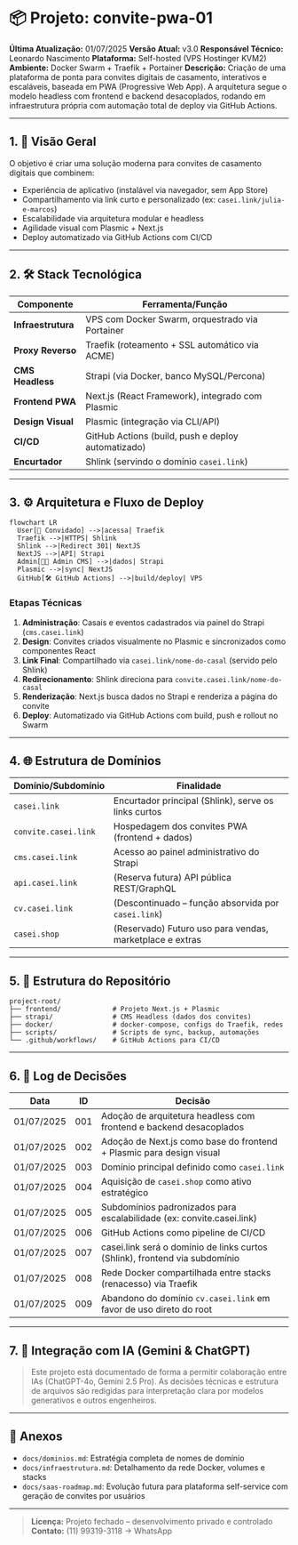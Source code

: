 # 📦 Projeto: convite-pwa-01

**Última Atualização:** 01/07/2025
**Versão Atual:** v3.0
**Responsável Técnico:** Leonardo Nascimento
**Plataforma:** Self-hosted (VPS Hostinger KVM2)
**Ambiente:** Docker Swarm + Traefik + Portainer
**Descrição:**
Criação de uma plataforma de ponta para convites digitais de casamento, interativos e escaláveis, baseada em PWA (Progressive Web App). A arquitetura segue o modelo headless com frontend e backend desacoplados, rodando em infraestrutura própria com automação total de deploy via GitHub Actions.

---

## 1. 🌟 Visão Geral

O objetivo é criar uma solução moderna para convites de casamento digitais que combinem:

* Experiência de aplicativo (instalável via navegador, sem App Store)
* Compartilhamento via link curto e personalizado (ex: `casei.link/julia-e-marcos`)
* Escalabilidade via arquitetura modular e headless
* Agilidade visual com Plasmic + Next.js
* Deploy automatizado via GitHub Actions com CI/CD

---

## 2. 🛠️ Stack Tecnológica

| Componente         | Ferramenta/Função                                  |
| ------------------ | -------------------------------------------------- |
| **Infraestrutura** | VPS com Docker Swarm, orquestrado via Portainer    |
| **Proxy Reverso**  | Traefik (roteamento + SSL automático via ACME)     |
| **CMS Headless**   | Strapi (via Docker, banco MySQL/Percona)           |
| **Frontend PWA**   | Next.js (React Framework), integrado com Plasmic   |
| **Design Visual**  | Plasmic (integração via CLI/API)                   |
| **CI/CD**          | GitHub Actions (build, push e deploy automatizado) |
| **Encurtador**     | Shlink (servindo o domínio `casei.link`)           |

---

## 3. ⚙️ Arquitetura e Fluxo de Deploy

```mermaid
flowchart LR
  User[👤 Convidado] -->|acessa| Traefik
  Traefik -->|HTTPS| Shlink
  Shlink -->|Redirect 301| NextJS
  NextJS -->|API| Strapi
  Admin[👩‍💻 Admin CMS] -->|dados| Strapi
  Plasmic -->|sync| NextJS
  GitHub[🛠️ GitHub Actions] -->|build/deploy| VPS
```

### Etapas Técnicas

1. **Administração**: Casais e eventos cadastrados via painel do Strapi (`cms.casei.link`)
2. **Design**: Convites criados visualmente no Plasmic e sincronizados como componentes React
3. **Link Final**: Compartilhado via `casei.link/nome-do-casal` (servido pelo Shlink)
4. **Redirecionamento**: Shlink direciona para `convite.casei.link/nome-do-casal`
5. **Renderização**: Next.js busca dados no Strapi e renderiza a página do convite
6. **Deploy**: Automatizado via GitHub Actions com build, push e rollout no Swarm

---

## 4. 🌐 Estrutura de Domínios

| Domínio/Subdomínio   | Finalidade                                               |
| -------------------- | -------------------------------------------------------- |
| `casei.link`         | Encurtador principal (Shlink), serve os links curtos     |
| `convite.casei.link` | Hospedagem dos convites PWA (frontend + dados)           |
| `cms.casei.link`     | Acesso ao painel administrativo do Strapi                |
| `api.casei.link`     | (Reserva futura) API pública REST/GraphQL                |
| `cv.casei.link`      | (Descontinuado – função absorvida por `casei.link`)      |
| `casei.shop`         | (Reservado) Futuro uso para vendas, marketplace e extras |

---

## 5. 📁 Estrutura do Repositório

```
project-root/
├── frontend/             # Projeto Next.js + Plasmic
├── strapi/               # CMS Headless (dados dos convites)
├── docker/               # docker-compose, configs do Traefik, redes
├── scripts/              # Scripts de sync, backup, automações
└── .github/workflows/    # GitHub Actions para CI/CD
```

---

## 6. 📌 Log de Decisões

| Data       | ID  | Decisão                                                                     |
| ---------- | --- | --------------------------------------------------------------------------- |
| 01/07/2025 | 001 | Adoção de arquitetura headless com frontend e backend desacoplados          |
| 01/07/2025 | 002 | Adoção de Next.js como base do frontend + Plasmic para design visual        |
| 01/07/2025 | 003 | Domínio principal definido como `casei.link`                                |
| 01/07/2025 | 004 | Aquisição de `casei.shop` como ativo estratégico                            |
| 01/07/2025 | 005 | Subdomínios padronizados para escalabilidade (ex: convite.casei.link)       |
| 01/07/2025 | 006 | GitHub Actions como pipeline de CI/CD                                       |
| 01/07/2025 | 007 | casei.link será o domínio de links curtos (Shlink), frontend via subdomínio |
| 01/07/2025 | 008 | Rede Docker compartilhada entre stacks (renacesso) via Traefik              |
| 01/07/2025 | 009 | Abandono do domínio `cv.casei.link` em favor de uso direto do root          |

---

## 7. 🧩 Integração com IA (Gemini & ChatGPT)

> Este projeto está documentado de forma a permitir colaboração entre IAs (ChatGPT-4o, Gemini 2.5 Pro). As decisões técnicas e estrutura de arquivos são redigidas para interpretação clara por modelos generativos e outros engenheiros.

---

## 📌 Anexos

* `docs/dominios.md`: Estratégia completa de nomes de domínio
* `docs/infraestrutura.md`: Detalhamento da rede Docker, volumes e stacks
* `docs/saas-roadmap.md`: Evolução futura para plataforma self-service com geração de convites por usuários

---

> **Licença:** Projeto fechado – desenvolvimento privado e controlado
> **Contato:** (11) 99319-3118 -> WhatsApp
